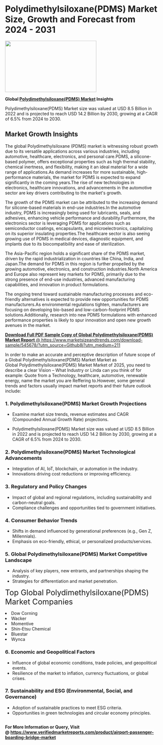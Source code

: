 <H1>Polydimethylsiloxane(PDMS) Market Size, Growth and Forecast from 2024 - 2031</H1><img class="aligncenter size-medium wp-image-584254" src="https://thirdeyenews.in/wp-content/uploads/2024/09/Global-Market-Research-300x168.jpeg" alt="" width="300" height="168" /><p><strong>Global&nbsp;<a href="https://www.marketsizeandtrends.com/download-sample/545678/?utm_source=Github8j?utm_medium=211">Polydimethylsiloxane(PDMS) Market</a> Insights</strong></p><p>Polydimethylsiloxane(PDMS) Market size was valued at USD 8.5 Billion in 2022 and is projected to reach USD 14.2 Billion by 2030, growing at a CAGR of 6.5% from 2024 to 2030.</p><p><h2>Market Growth Insights</h2> <p>The global Polydimethylsiloxane (PDMS) market is witnessing robust growth due to its versatile applications across various industries, including automotive, healthcare, electronics, and personal care.PDMS, a silicone-based polymer, offers exceptional properties such as high thermal stability, chemical inertness, and flexibility, making it an ideal material for a wide range of applications.As demand increases for more sustainable, high-performance materials, the market for PDMS is expected to expand significantly in the coming years.The rise of new technologies in electronics, healthcare innovations, and advancements in the automotive sector are key drivers contributing to the market's growth.</p> <p><a href="download_sample_link"></a></p> <p>The growth of the PDMS market can be attributed to the increasing demand for silicone-based materials in end-use industries.In the automotive industry, PDMS is increasingly being used for lubricants, seals, and adhesives, enhancing vehicle performance and durability.Furthermore, the electronics sector is leveraging PDMS for applications such as semiconductor coatings, encapsulants, and microelectronics, capitalizing on its superior insulating properties.The healthcare sector is also seeing growing use of PDMS in medical devices, diagnostic equipment, and implants due to its biocompatibility and ease of sterilization.</p> <p>The Asia-Pacific region holds a significant share of the PDMS market, driven by the rapid industrialization in countries like China, India, and Japan.The demand for PDMS in this region is further propelled by the growing automotive, electronics, and construction industries.North America and Europe also represent key markets for PDMS, primarily due to the strong presence of end-use industries, advanced manufacturing capabilities, and innovation in product formulations.</p> <p>The ongoing trend toward sustainable manufacturing processes and eco-friendly alternatives is expected to provide new opportunities for PDMS manufacturers.As environmental regulations tighten, manufacturers are focusing on developing bio-based and low-carbon-footprint PDMS solutions.Additionally, research into new PDMS formulations with enhanced performance properties is likely to spur innovation and open new growth avenues in the market.</p> <p><a href="get_more_link"></p><p><span class=""><strong>Download Full PDF Sample Copy of Global Polydimethylsiloxane(PDMS) Market Report</strong> @ <a href="https://www.marketsizeandtrends.com/download-sample/545678/?utm_source=Github8j?utm_medium=211" target="_blank">https://www.marketsizeandtrends.com/download-sample/545678/?utm_source=Github8j?utm_medium=211</a></span></p><p>In order to make an accurate and perceptive description of future scope of a Global&nbsp;Polydimethylsiloxane(PDMS) Market Market as Global&nbsp;Polydimethylsiloxane(PDMS) Market Market of 2025, you need to describe a clear Vision &ndash; What Industry or Linda can you think of for example: Quote from a Technology, healthcare, automotive, renewable energy, name the market you are Reffering to.However, some general trends and factors usually impact market reports and their future outlook include:</p><h3>1.&nbsp;<strong>Polydimethylsiloxane(PDMS) Market Growth Projections</strong></h3><ul><li>Examine market size trends, revenue estimates and CAGR (Compounded Annual Growth Rate) projections.</li><li><p>Polydimethylsiloxane(PDMS) Market size was valued at USD 8.5 Billion in 2022 and is projected to reach USD 14.2 Billion by 2030, growing at a CAGR of 6.5% from 2024 to 2030.</p></li></ul><h3>2.&nbsp;<strong>Polydimethylsiloxane(PDMS) Market Technological Advancements</strong></h3><ul><li>Integration of AI, IoT, blockchain, or automation in the industry.</li><li>Innovations driving cost reductions or improving efficiency.</li></ul><h3>3.&nbsp;<strong>Regulatory and Policy Changes</strong></h3><ul><li>Impact of global and regional regulations, including sustainability and carbon-neutral goals.</li><li>Compliance challenges and opportunities tied to government initiatives.</li></ul><h3>4.&nbsp;<strong>Consumer Behavior Trends</strong></h3><ul><li>Shifts in demand influenced by generational preferences (e.g., Gen Z, Millennials).</li><li>Emphasis on eco-friendly, ethical, or personalized products/services.</li></ul><h3>5.&nbsp;<strong>Global Polydimethylsiloxane(PDMS) Market Competitive Landscape</strong></h3><ul><li>Analysis of key players, new entrants, and partnerships shaping the industry.</li><li>Strategies for differentiation and market penetration.</li></ul><p data-pm-slice="1 1 []"><span style="color: inherit; font-family: inherit; font-size: 25px;">Top Global Polydimethylsiloxane(PDMS) Market Companies</span></p><div class="" data-test-id=""><p><li>Dow Corning</li><li> Wacker</li><li> Momentive</li><li> Shin-Etsu Chemical</li><li> Bluestar</li><li> Wynca</li></p></div><h3>6.&nbsp;<strong>Economic and Geopolitical Factors</strong></h3><ul><li>Influence of global economic conditions, trade policies, and geopolitical events.</li><li>Resilience of the market to inflation, currency fluctuations, or global crises.</li></ul><h3>7.&nbsp;<strong>Sustainability and ESG (Environmental, Social, and Governance)</strong></h3><ul><li>Adoption of sustainable practices to meet ESG criteria.</li><li>Opportunities in green technologies and circular economy principles.</li></ul><h2><strong style="font-size: 14px;">For More Information or Query, Visit @&nbsp;</strong><a style="background-color: #ffffff; font-size: 14px;" href="https://www.marketsizeandtrends.com/report/polydimethylsiloxanepdms-market/" target="_blank">https://www.verifiedmarketreports.com/product/airport-passenger-boarding-bridge-market</a></h2>